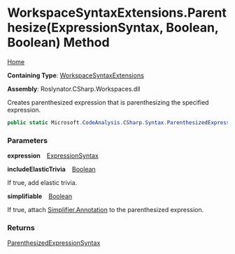 # WorkspaceSyntaxExtensions\.Parenthesize\(ExpressionSyntax, Boolean, Boolean\) Method

[Home](../../../../README.md)

**Containing Type**: [WorkspaceSyntaxExtensions](../README.md)

**Assembly**: Roslynator\.CSharp\.Workspaces\.dll

  
Creates parenthesized expression that is parenthesizing the specified expression\.

```csharp
public static Microsoft.CodeAnalysis.CSharp.Syntax.ParenthesizedExpressionSyntax Parenthesize(this Microsoft.CodeAnalysis.CSharp.Syntax.ExpressionSyntax expression, bool includeElasticTrivia = true, bool simplifiable = true)
```

### Parameters

**expression** &ensp; [ExpressionSyntax](https://docs.microsoft.com/en-us/dotnet/api/microsoft.codeanalysis.csharp.syntax.expressionsyntax)

**includeElasticTrivia** &ensp; [Boolean](https://docs.microsoft.com/en-us/dotnet/api/system.boolean)

If true, add elastic trivia\.

**simplifiable** &ensp; [Boolean](https://docs.microsoft.com/en-us/dotnet/api/system.boolean)

If true, attach [Simplifier.Annotation](https://docs.microsoft.com/en-us/dotnet/api/microsoft.codeanalysis.simplification.simplifier.annotation) to the parenthesized expression\.

### Returns

[ParenthesizedExpressionSyntax](https://docs.microsoft.com/en-us/dotnet/api/microsoft.codeanalysis.csharp.syntax.parenthesizedexpressionsyntax)

